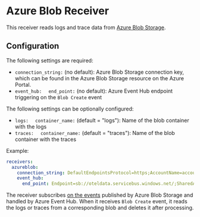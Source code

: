 # Azure Blob Receiver

This receiver reads logs and trace data from [Azure Blob Storage](https://azure.microsoft.com/services/storage/blobs/).

## Configuration

The following settings are required:

- `connection_string:` (no default): Azure Blob Storage connection key, which can be found in the Azure Blob Storage resource on the Azure Portal.
- `event_hub:`
  `  end_point:` (no default): Azure Event Hub endpoint triggering on the `Blob Create` event 

The following settings can be optionally configured:

- `logs:`
  `  container_name:` (default = "logs"): Name of the blob container with the logs
- `traces:`
  `  container_name:` (default = "traces"): Name of the blob container with the traces

Example:

```yaml
receivers:
  azureblob:
    connection_string: DefaultEndpointsProtocol=https;AccountName=accountName;AccountKey=+idLkHYcL0MUWIKYHm2j4Q==;EndpointSuffix=core.windows.net
    event_hub:
      end_point: Endpoint=sb://oteldata.servicebus.windows.net/;SharedAccessKeyName=otelhubbpollicy;SharedAccessKey=mPJVubIK5dJ6mLfZo1ucsdkLysLSQ6N7kddvsIcmoEs=;EntityPath=otellhub    
```

The receiver subscribes [on the events](https://docs.microsoft.com/en-us/azure/storage/blobs/storage-blob-event-overview) published by Azure Blob Storage and handled by Azure Event Hub. When it receives `Blob Create` event, it reads the logs or traces from a corresponding blob and deletes it after processing.




